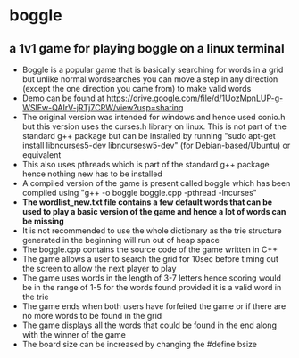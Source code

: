 # boggle

## a 1v1 game for playing boggle on a linux terminal

- Boggle is a popular game that is basically searching for words in a grid but unlike normal wordsearches you can move a step in any direction (except the one direction you came from) to make valid words
- Demo can be found at https://drive.google.com/file/d/1UozMpnLUP-g-WSlFw-QAIrV-jRTj7CRW/view?usp=sharing
- The original version was intended for windows and hence used conio.h but this version uses the curses.h library on linux. This is not part of the standard g++ package but can be installed by running "sudo apt-get install libncurses5-dev libncursesw5-dev" (for Debian-based/Ubuntu) or equivalent 
- This also uses pthreads which is part of the standard g++ package hence nothing new has to be installed
- A compiled version of the game is present called boggle which has been compiled using "g++ -o boggle boggle.cpp -pthread -lncurses"
- **The wordlist_new.txt file contains a few default words that can be used to play a basic version of the game and hence a lot of words can be missing**
- It is not recommended to use the whole dictionary as the trie structure generated in the beginning will run out of heap space
- The boggle.cpp contains the source code of the game written in C++
- The game allows a user to search the grid for 10sec before timing out the screen to allow the next player to play
- The game uses words in the length of 3-7 letters hence scoring would be in the range of 1-5 for the words found provided it is a valid word in the trie
- The game ends when both users have forfeited the game or if there are no more words to be found in the grid
- The game displays all the words that could be found in the end along with the winner of the game
- The board size can be increased by changing the #define bsize
